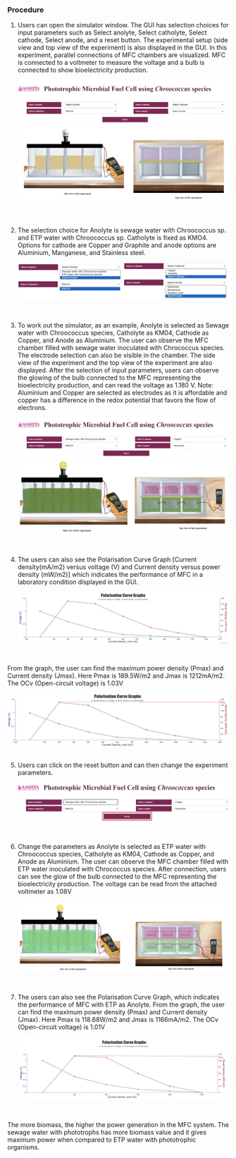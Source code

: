 ### Procedure


1.	Users can open the simulator window. The GUI has selection choices for input parameters such as Select anolyte, Select catholyte, Select cathode, Select anode, and a reset button. The experimental setup (side view and top view of the experiment) is also displayed in the GUI. In this experiment, parallel connections of MFC chambers are visualized.  MFC is connected to a voltmeter to measure the voltage and a bulb is connected to show bioelectricity production. 
 
    <img src="images/11.png" title="" />




    <img src="images/12.png" title="" />
&nbsp;
 
2.	The selection choice for Anolyte is sewage water with Chroococcus sp. and ETP water with Chroococcus sp. Catholyte is fixed as KMO4. Options for cathode are Copper and Graphite and anode options are Aluminium, Manganese, and Stainless steel. 
 
    <img src="images/13.png" title="" />
&nbsp;

3.	To work out the simulator, as an example, Anolyte is selected as Sewage water with Chroococcus species, Catholyte as KM04, Cathode as Copper, and Anode as Aluminium. The user can observe the MFC chamber filled with sewage water inoculated with Chrococcus species. The electrode selection can also be visible in the chamber. The side view of the experiment and the top view of the experiment are also displayed. After the selection of input parameters, users can observe the glowing of the bulb connected to the MFC representing the bioelectricity production, and can read the voltage as 1.180 V. 
Note: Aluminium and Copper are selected as electrodes as it is affordable and copper has a difference in the redox potential that favors the flow of electrons. 

    <img src="images/14.png" title="" />

    <img src="images/15.png" title="" />
&nbsp;
 
4.	The users can also see the Polarisation Curve Graph [Current density(mA/m2) versus voltage (V) and Current density versus power density (mW/m2)]  which indicates the performance of MFC in a laboratory condition displayed in the GUI. 

    <img src="images/16.png" title="" />
&nbsp;
 
From the graph, the user can find the maximum power density (Pmax) and Current density (Jmax). Here Pmax is 189.5W/m2 and Jmax is 1212mA/m2. The OCv (Open-circuit voltage) is 1.03V 

<img src="images/17.png" title="" />
&nbsp;
 
5.	Users can click on the reset button and can then change the experiment parameters. 
 
    <img src="images/18.png" title="" />
&nbsp;

6.	Change the parameters as Anolyte is selected as ETP water with Chroococcus species, Catholyte as KM04, Cathode as Copper, and Anode as Aluminium. The user can observe the MFC chamber filled with ETP water inoculated with Chrococcus species. After connection, users can see the glow of the bulb connected to the MFC representing the bioelectricity production. The voltage can be read from the attached voltmeter as 1.08V
 
    <img src="images/19.png" title="" />
&nbsp;

7.	The users can also see the Polarisation Curve Graph, which indicates the performance of MFC with ETP as Anolyte.  From the graph, the user can find the maximum power density (Pmax) and Current density (Jmax). Here Pmax is 118.68W/m2 and Jmax is 1166mA/m2. The OCv (Open-circuit voltage) is 1.01V 

    <img src="images/20.png" title="" />
&nbsp;

The more biomass, the higher the power generation in the MFC system. The sewage water with phototrophs has more biomass value and it gives maximum power when compared to ETP water with phototrophic organisms. 
